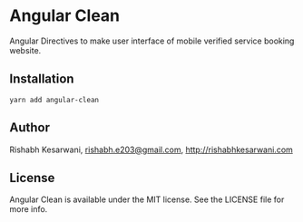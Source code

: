 # Angular Clean #
Angular Directives to make user interface of mobile verified service booking website.

## Installation ##
`yarn add angular-clean`

## Author ##
Rishabh Kesarwani, rishabh.e203@gmail.com, http://rishabhkesarwani.com

## License ##
Angular Clean is available under the MIT license. See the LICENSE file for more info.

